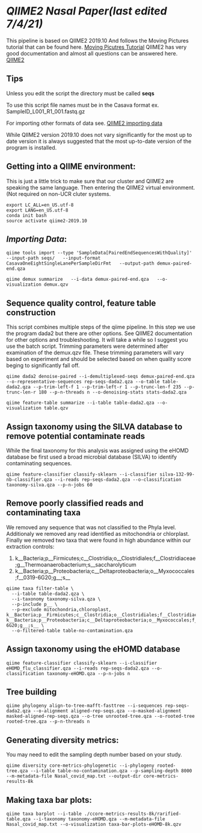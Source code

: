 # *QIIME2 Nasal Paper(last edited 7/4/21)*
This pipeline is based on QIIME2 2019.10
And follows the Moving Pictures tutorial that can be found here. [Moving Picutres Tutorial](https://docs.qiime2.org/2019.10/tutorials/moving-pictures/)
QIIME2 has very good documentation and almost all questions can be answered here. [QIIME2](https://qiime2.org/)

## Tips
Unless you edit the script the directory must be called **seqs**

To use this script file names must be in the Casava format ex. SampleID_L001_R1_001.fastq.gz

For importing other formats of data see. [QIIME2 importing data](https://docs.qiime2.org/2019.10/tutorials/importing/)

While QIIME2 version 2019.10 does not vary significantly for the most up to date version 
it is always suggested that the most up-to-date version of the program is installed.

## **Getting into a QIIME environment:**  
This is just a little trick to make sure that our cluster and QIIME2 are speaking the same language. 
Then entering the QIIME2 virtual environment. (Not required on non-UCR cluter systems.

```
export LC_ALL=en_US.utf-8
export LANG=en_US.utf-8
conda init bash
source activate qiime2-2019.10
```
## ***Importing Data*:**
````
qiime tools import --type 'SampleData[PairedEndSequencesWithQuality]'   --input-path seqs/   --input-format CasavaOneEightSingleLanePerSampleDirFmt   --output-path demux-paired-end.qza

qiime demux summarize   --i-data demux-paired-end.qza   --o-visualization demux.qzv
````

## **Sequence quality control, feature table construction**
This script combines multiple steps of the qiime pipeline.
In this step we use the program dada2 but there are other options. See QIIME2 documentation for other options and troubleshooting.
It will take a while so I suggest you use the batch script.
Trimming parameters were determined after examination of the demux.qzv file. 
These trimming parameters will vary based on experiment and should be selected based on when quality score beging to significantly fall off.
````
qiime dada2 denoise-paired --i-demultiplexed-seqs demux-paired-end.qza --o-representative-sequences rep-seqs-dada2.qza --o-table table-dada2.qza --p-trim-left-f 1 --p-trim-left-r 1 --p-trunc-len-f 235 --p-trunc-len-r 180 --p-n-threads n --o-denoising-stats stats-dada2.qza

qiime feature-table summarize --i-table table-dada2.qza --o-visualization table.qzv 
````
## **Assign taxonomy using the SILVA database to remove potential contaminate reads**
While the final taxonomy for this analysis was assigned using the eHOMD database be first used a broad microbial database (SILVA) to identify contaminating sequences.

````
qiime feature-classifier classify-sklearn --i-classifier silva-132-99-nb-classifier.qza --i-reads rep-seqs-dada2.qza --o-classification taxonomy-silva.qza --p-n-jobs 60
````
## **Remove poorly classified reads and contaminating taxa**
We removed any sequence that was not classified to the Phyla level. 
Additionaly we removed any read identified as mitochondria or chlorplast.
Finally we removed two taxa that were found in high abundance within our extraction controls:
1) k__Bacteria;p__Firmicutes;c__Clostridia;o__Clostridiales;f__Clostridiaceae;g__Thermoanaerobacterium;s__saccharolyticum
2) k__Bacteria;p__Proteobacteria;c__Deltaproteobacteria;o__Myxococcales;f__0319-6G20;g__;s__
````
qiime taxa filter-table \
  --i-table table-dada2.qza \
  --i-taxonomy taxonomy-silva.qza \
  --p-include p__ \
  --p-exclude mitochondria,chloroplast, k__Bacteria;p__Firmicutes;c__Clostridia;o__Clostridiales;f__Clostridiaceae;g__Thermoanaerobacterium;s__saccharolyticum, k__Bacteria;p__Proteobacteria;c__Deltaproteobacteria;o__Myxococcales;f__0319-6G20;g__;s__ \
  --o-filtered-table table-no-contamination.qza
````
## **Assign taxonomy using the eHOMD database**

````
qiime feature-classifier classify-sklearn --i-classifier eHOMD_flu_classifier.qza --i-reads rep-seqs-dada2.qza --o-classification taxonomy-eHOMD.qza --p-n-jobs n
````
## **Tree building**
````
qiime phylogeny align-to-tree-mafft-fasttree --i-sequences rep-seqs-dada2.qza --o-alignment aligned-rep-seqs.qza --o-masked-alignment masked-aligned-rep-seqs.qza --o-tree unrooted-tree.qza --o-rooted-tree rooted-tree.qza --p-n-threads n
````
## **Generating diversity metrics:**
You may need to edit the sampling depth number based on your study.
```
qiime diversity core-metrics-phylogenetic --i-phylogeny rooted-tree.qza --i-table table-no-contamination.qza --p-sampling-depth 8000 --m-metadata-file Nasal_covid_map.txt --output-dir core-metrics-results-8k
```
## **Making taxa bar plots:**
```
qiime taxa barplot --i-table ./ccore-metrics-results-8k/rarified-table.qza --i-taxonomy taxonomy-eHOMD.qza --m-metadata-file Nasal_covid_map.txt --o-visualization taxa-bar-plots-eHOMD-8k.qzv
````
